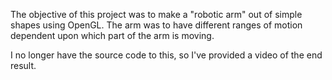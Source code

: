 The objective of this project was to make a "robotic arm" out of simple shapes using OpenGL. The arm was to have different ranges of motion dependent upon which part of the arm is moving.

I no longer have the source code to this, so I've provided a video of the end result.
